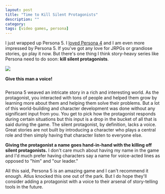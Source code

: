 ```yaml
---
layout: post
title: "Time to Kill Silent Protagonists"
description: ""
category: 
tags: [video games, persona]
---
```


I just wrapped up Persona 5. I [loved Persona 4][1] and I am even more impressed by Persona 5. If you've got any love for JRPGs or grandiose stories, go play it now. But there's one thing I think story-heavy series like Persona need to do soon: **kill silent protagonists**.

<div>
	<img class="rounded-corners" style="max-width: 800px; border: 1px;" src="{{ site.images2017 }}/05-10/protagonist.png"/>
	<p class="caption-text" style="line-height: 1.5em; margin-bottom: 24px;"><strong>Give this man a voice!</strong></p>
</div>

Persona 5 weaved an intricate story in a rich and interesting world. As the protagonist, you interacted with tons of people and helped them grow by learning more about them and helping them solve their problems. But a lot of this world-building and character development was done without any significant input from you. You get to pick how the protagonist responds during certain situations but this input is a drop in the bucket of all that is said during the game. The silent protagonist, by definition, lacks a voice. Great stories are not built by introducing a character who plays a central role and then simply having that character listen to everyone else.

**Giving the protagonist a name goes hand-in-hand with the killing off silent protagonists.** I don't care much about having my name in the game and I'd much prefer having characters say a name for voice-acted lines as opposed to "him" and "our leader."

All this said, Persona 5 is an amazing game and I can't recommend it enough. Atlus knocked this one out of the park. But I do hope they'll consider adding a protagonist with a voice to their arsenal of story-telling tools in the future. 

[1]: /2014/01/12/omfg-persona-4
